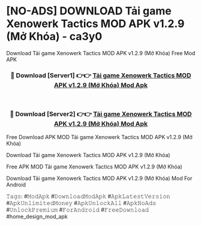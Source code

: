 # [NO-ADS] DOWNLOAD Tải game Xenowerk Tactics MOD APK v1.2.9 (Mở Khóa) - ca3y0
Download Tải game Xenowerk Tactics MOD APK v1.2.9 (Mở Khóa) Free Mod APK

<div align="center">
<h3>🔴 Download [Server1] 👉👉 <a href="https://apk-comot.site?title=Tải_game_Xenowerk_Tactics_MOD_APK_v1.2.9_(Mở_Khóa)">Tải game Xenowerk Tactics MOD APK v1.2.9 (Mở Khóa) Mod Apk</a></h3><br>

<h3>🔴 Download [Server2] 👉👉 <a href="https://apk-comot.site?title=Tải_game_Xenowerk_Tactics_MOD_APK_v1.2.9_(Mở_Khóa)">Tải game Xenowerk Tactics MOD APK v1.2.9 (Mở Khóa) Mod Apk</a></h3>
</div>


Free Download APK MOD Tải game Xenowerk Tactics MOD APK v1.2.9 (Mở Khóa)

Download Tải game Xenowerk Tactics MOD APK v1.2.9 (Mở Khóa) 

Free APK MOD Tải game Xenowerk Tactics MOD APK v1.2.9 (Mở Khóa) 

Download Tải game Xenowerk Tactics MOD APK v1.2.9 (Mở Khóa) Mod For Android

𝚃𝚊𝚐𝚜: #𝙼𝚘𝚍𝙰𝚙𝚔 #𝙳𝚘𝚠𝚗𝚕𝚘𝚊𝚍𝙼𝚘𝚍𝙰𝚙𝚔 #𝙰𝚙𝚔𝙻𝚊𝚝𝚎𝚜𝚝𝚅𝚎𝚛𝚜𝚒𝚘𝚗 #𝙰𝚙𝚔𝚄𝚗𝚕𝚒𝚖𝚒𝚝𝚎𝚍𝙼𝚘𝚗𝚎𝚢 #𝙰𝚙𝚔𝚄𝚗𝚕𝚘𝚌𝚔𝙰𝚕𝚕 #𝙰𝚙𝚔𝙽𝚘𝙰𝚍𝚜 #𝚄𝚗𝚕𝚘𝚌𝚔𝙿𝚛𝚎𝚖𝚒𝚞𝚖 #𝙵𝚘𝚛𝙰𝚗𝚍𝚛𝚘𝚒𝚍 #𝙵𝚛𝚎𝚎𝙳𝚘𝚠𝚗𝚕𝚘𝚊𝚍 #home_design_mod_apk